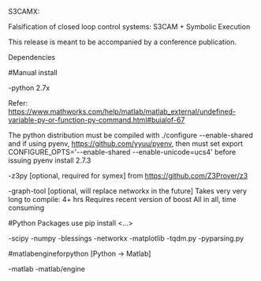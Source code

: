 S3CAMX:

Falsification of closed loop control systems:
  S3CAM + Symbolic Execution

This release is meant to be accompanied by a conference publication.

Dependencies

#Manual install

-python 2.7x

Refer: https://www.mathworks.com/help/matlab/matlab_external/undefined-variable-py-or-function-py-command.html#buialof-67

The python distribution must be compiled with 
./configure --enable-shared 
and if using pyenv, https://github.com/yyuu/pyenv, then must set 
export CONFIGURE_OPTS='--enable-shared --enable-unicode=ucs4'
before issuing
pyenv install 2.7.3


-z3py [optional, required for symex] 
  from https://github.com/Z3Prover/z3

-graph-tool  [optional, will replace networkx in the future]
  Takes very very long to compile: 4+ hrs
  Requires recent version of boost
  All in all, time consuming


#Python Packages
use pip install <...>

-scipy
-numpy
-blessings
-networkx
-matplotlib
-tqdm.py
-pyparsing.py

#matlabengineforpython [Python -> Matlab]

-matlab
-matlab/engine

